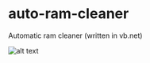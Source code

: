 # auto-ram-cleaner
Automatic ram cleaner (written in vb.net)


![alt text](https://media.discordapp.net/attachments/937053497545875536/1042513263767859280/image.png)
